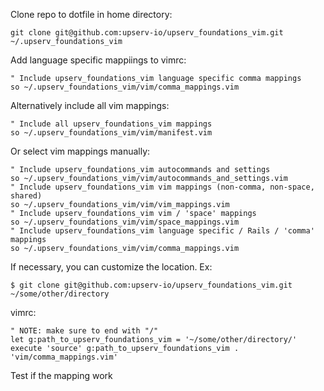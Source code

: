 Clone repo to dotfile in home directory:
```
git clone git@github.com:upserv-io/upserv_foundations_vim.git ~/.upserv_foundations_vim
```
Add language specific mappiings to vimrc:
```
" Include upserv_foundations_vim language specific comma mappings
so ~/.upserv_foundations_vim/vim/comma_mappings.vim

```
Alternatively include all vim mappings:
```
" Include all upserv_foundations_vim mappings 
so ~/.upserv_foundations_vim/vim/manifest.vim
```
Or select vim mappings manually:
```
" Include upserv_foundations_vim autocommands and settings
so ~/.upserv_foundations_vim/vim/autocommands_and_settings.vim
" Include upserv_foundations_vim vim mappings (non-comma, non-space, shared)
so ~/.upserv_foundations_vim/vim/vim_mappings.vim
" Include upserv_foundations_vim vim / 'space' mappings
so ~/.upserv_foundations_vim/vim/space_mappings.vim
" Include upserv_foundations_vim language specific / Rails / 'comma' mappings
so ~/.upserv_foundations_vim/vim/comma_mappings.vim
```
If necessary, you can customize the location. Ex:

`$ git clone git@github.com:upserv-io/upserv_foundations_vim.git ~/some/other/directory`

vimrc:
```
" NOTE: make sure to end with "/"
let g:path_to_upserv_foundations_vim = '~/some/other/directory/' 
execute 'source' g:path_to_upserv_foundations_vim . 'vim/comma_mappings.vim'

```
Test if the mapping work

